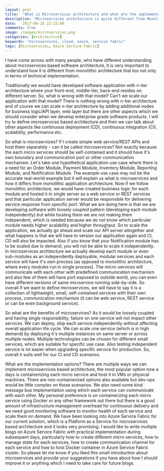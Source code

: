 ```yaml
---
layout: post
title:  "What is Microservices architecture and what are the implementation options?"
description: "Microservices architecture is quite different from Monolithic architecture and Azure Service Fabric is a good option as a PaaS."
date:   2017-08-28 22:15:00
comments: true
image: /images/microservices.png
categories: [Architecture]
keywords: "microservices, cloud, azure, service fabric"
tags: [Microservices, Azure Service Fabric]
---
```

I have come across with many people, who have different understanding about microservices based software architecture, it is very important to understand how it is different from monolithic architecture that too not only in terms of technical implementation.

Traditionally we would have developed software application with n-tier architecture where your front-end, middle-tier, back-end resides on different server. So, what is wrong with that model? Can't we scale our application with that model? There is nothing wrong with n-tier architecture and of course we can scale n-tier architecture by adding additional nodes for business logic/API layer, web layer but there are other aspects which we should consider when we develop enterprise grade software products. I will try to define microservices based architecture and then we can talk about other aspects like continuous deployment (CD), continuous integration (CI), scalability, performance etc.

So what is microservices? If I create simple web service/REST APIs and host them separately - can it be called microservices? Not exactly because the each micro services should be self-contained and it should have it's own boundary and communication port or other communication mechanism. Let's take one hypothetical application use case where there is a need for an Order Module, Payment Module, Inventory Module, Reporting Module, and Notification Module. The example use case may not be the accurate real-world example but it will explain us what is microservices and how it differs from monolithic application architecture. Now if we follow monolithic architecture, we would have created business logic for each module and hosted it in single server as a web service or REST services and that particular application server would be responsible for delivering service response from specific port. What we are doing here is that we are developing software with loosely coupled pattern (developing each module independently) but while hosting them we are not making them independent, which is needed because we do not know which particular module needs higher scalability and higher throughput. So to scale the application, we actually go ahead and scale our API server altogether and what happens is that we will have to version our application again and CI, CD will also be impacted. Also if you know that your Notification module has to be scaled due to demand, you will not be able to scale it independently. In microservices architecture we actually develop each module or even sub-modules as an independently deployable, modular services and each service will have it's own process (as opposed to monolithic architecture, where every modules run in single process). The micro-services will communicate with each other with predefined communication mechanism and also few of them will have port exposed to outside world, you can even have different versions of same micrservice running side-by-side. So overall if we want to define microservices, we will have to say it is a collection of lightweight, small, self-contained services with their own process, communication mechanism (it can be web service, REST service or can be even background service).

So what are the benefits of microservices? As it would be loosely coupled and having single responsibility, failure on one service will not impact other services. We can deploy, ship each service independently without affecting overall application life cycle. We can scale one service (which is in high demand) by deploying it's multiple instances on same server or across multiple nodes. Multiple technologies can be chosen for different small services, which are suitable for specific use case. Also testing independent service is lot easier when upgrading specific service for production. So, overall it suits well for our CI and CD scenarios.

What are the implementation options? There are multiple ways we can implement microservices based architecture, the most popular option now a days is containerizing each micro service and host it in VMs or physical machines. There are non-containerized options also available but dev-ops would be little complex on those scenarios. We also need some kind message bus implementation using which each service can communicate with each other. My personal preference is on containerizing each micro service using Docker or any other framework out there but there is a good amount of infrastructure management overhead for continuous delivery and we need good monitoring software to monitor health of each service and scale them on demand. We have been looking into Azure Service Fabric for our current solution, which is a Platform as a Service for microservices based architecture and it looks very promising. I would like to write multiple blogs on Azure Service Fabric with practical implementation during subsequent days, particularly how to create different micro services, how to manage state for each services, how to create communication channel for each service and how to host Docker container in Azure Service Fabric cluster. So please let me know if you liked this small introduction about microservices and provide your suggestions if you have about how I should improve it or anything which I need to take care for future blogs.

